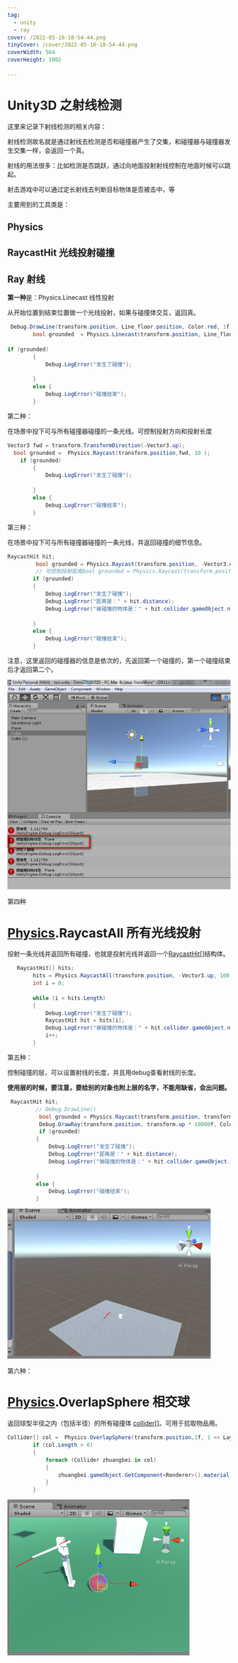 ```yaml
---
tag:
  - unity
  - ray
cover: /2022-05-10-18-54-44.png
tinyCover: /cover/2022-05-10-18-54-44.png
coverWidth: 564
coverHeight: 1002

---
```


# Unity3D 之射线检测

这里来记录下射线检测的相关内容：

射线检测故名就是通过射线去检测是否和碰撞器产生了交集，和碰撞器与碰撞器发生交集一样，会返回一个真。

射线的用法很多：比如检测是否跳跃，通过向地面投射射线控制在地面时候可以跳起。

射击游戏中可以通过定长射线去判断目标物体是否被击中，等

主要用到的工具类是：

## Physics

## RaycastHit 光线投射碰撞

## Ray 射线

**第一种**是：Physics.Linecast 线性投射

从开始位置到结束位置做一个光线投射，如果与碰撞体交互，返回真。

```cs 
 Debug.DrawLine(transform.position, Line_floor.position, Color.red, 1f);
        bool grounded  = Physics.Linecast(transform.position, Line_floor.position, 1 << LayerMask.NameToLayer("Ground"));

if (grounded)
        {
            Debug.LogError("发生了碰撞");   
  
        }
        else {
            Debug.LogError("碰撞结束");
        }

```

第二种：

在场景中投下可与所有碰撞器碰撞的一条光线。可控制投射方向和投射长度

```cs 
Vector3 fwd = transform.TransformDirection(-Vector3.up);
  bool grounded =  Physics.Raycast(transform.position,fwd, 10 );
    if (grounded)
        {
            Debug.LogError("发生了碰撞");   
  
        }
        else {
            Debug.LogError("碰撞结束");
        }
```

 第三种：

在场景中投下可与所有碰撞器碰撞的一条光线，并返回碰撞的细节信息。

```cs 
RaycastHit hit;
         bool grounded = Physics.Raycast(transform.position, -Vector3.up, out hit);
         // 可控制投射距离bool grounded = Physics.Raycast(transform.position, -Vector3.up, out hit,100.0);
        if (grounded)
        {
            Debug.LogError("发生了碰撞");
            Debug.LogError("距离是：" + hit.distance);
            Debug.LogError("被碰撞的物体是：" + hit.collider.gameObject.name);
  
        }
        else {
            Debug.LogError("碰撞结束");
        }
```

注意，这里返回的碰撞器的信息是依次的，先返回第一个碰撞的，第一个碰撞结束后才返回第二个。

![](./637344-20160730222128606-774427649.jpg)

第四种

# [Physics](http://docs.manew.com/Script/Physics.html).RaycastAll 所有光线投射

投射一条光线并返回所有碰撞，也就是投射光线并返回一个[RaycastHit](http://docs.manew.com/RaycastHit/RaycastHit.html)\[\]结构体。

```cs 
   RaycastHit[] hits;
        hits = Physics.RaycastAll(transform.position, -Vector3.up, 100.0F);
        int i = 0;

        while (i < hits.Length)
        {
            Debug.LogError("发生了碰撞");
            RaycastHit hit = hits[i];
            Debug.LogError("被碰撞的物体是：" + hit.collider.gameObject.name);
            i++;
        }
```

 第五种：

控制碰撞的层，可以设置射线的长度，并且用debug查看射线的长度。

**使用层的时候，要注意，要给别的对象也附上层的名字，不能用缺省，会出问题。**

```cs 
 RaycastHit hit;
         // Debug.DrawLine()
          bool grounded = Physics.Raycast(transform.position, transform.up, out hit, 10000f, 1 << LayerMask.NameToLayer("Diren"));
          Debug.DrawRay(transform.position, transform.up * 10000f, Color.red);
          if (grounded)
         {
             Debug.LogError("发生了碰撞");
             Debug.LogError("距离是：" + hit.distance);
             Debug.LogError("被碰撞的物体是：" + hit.collider.gameObject.name);
  
         }
         else {
             Debug.LogError("碰撞结束");
         } 
```

![](./637344-20160731105635403-1486475129.jpg)

第六种：

# [Physics](http://docs.manew.com/Script/Physics.html).OverlapSphere 相交球

返回球型半径之内（包括半径）的所有碰撞体 [collider](http://docs.manew.com/Script/Collider.html)\[\]。可用于拾取物品用。

```cs 
Collider[] col =  Physics.OverlapSphere(transform.position,1f, 1 << LayerMask.NameToLayer("zhuangbei"));
        if (col.Length > 0)
        {
            foreach (Collider zhuangbei in col)
            {
                zhuangbei.gameObject.GetComponent<Renderer>().material.color = Color.red;
            }
        }
```

 ![](./637344-20160801211220090-772164718.jpg)

